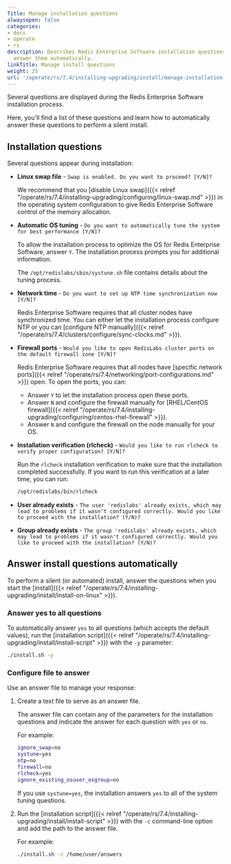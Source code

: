 ```yaml
---
Title: Manage installation questions
alwaysopen: false
categories:
- docs
- operate
- rs
description: Describes Redis Enterprise Software installation questions and how to
  answer them automatically.
linkTitle: Manage install questions
weight: 25
url: '/operate/rs/7.4/installing-upgrading/install/manage-installation-questions/'
---
```


Several questions are displayed during the Redis Enterprise Software installation process.

Here, you'll find a list of these questions and learn how to automatically answer these questions to perform a silent install.

## Installation questions

Several questions appear during installation:

- **Linux swap file** - `Swap is enabled. Do you want to proceed? [Y/N]?`

    We recommend that you [disable Linux swap]({{< relref "/operate/rs/7.4/installing-upgrading/configuring/linux-swap.md" >}}) in the operating system configuration
    to give Redis Enterprise Software control of the memory allocation.

- **Automatic OS tuning** - `Do you want to automatically tune the system for best performance [Y/N]?`

    To allow the installation process to optimize the OS for Redis Enterprise Software, answer `Y`.
    The installation process prompts you for additional information.

    The `/opt/redislabs/sbin/systune.sh` file contains details about the tuning process.

- **Network time** - `Do you want to set up NTP time synchronization now [Y/N]?`

    Redis Enterprise Software requires that all cluster nodes have synchronized time.
    You can either let the installation process configure NTP
    or you can [configure NTP manually]({{< relref "/operate/rs/7.4/clusters/configure/sync-clocks.md" >}}).

- **Firewall ports** - `Would you like to open RedisLabs cluster ports on the default firewall zone [Y/N]?`

    Redis Enterprise Software requires that all nodes have [specific network ports]({{< relref "/operate/rs/7.4/networking/port-configurations.md" >}}) open.
    To open the ports, you can:

    - Answer `Y` to let the installation process open these ports.
    - Answer `N` and configure the firewall manually for [RHEL/CentOS firewall]({{< relref "/operate/rs/7.4/installing-upgrading/configuring/centos-rhel-firewall" >}}).
    - Answer `N` and configure the firewall on the node manually for your OS.

- **Installation verification (rlcheck)** - `Would you like to run rlcheck to verify proper configuration? [Y/N]?`

    Run the `rlcheck` installation verification to make sure that the installation completed successfully.
    If you want to run this verification at a later time, you can run:
    
    ```sh
    /opt/redislabs/bin/rlcheck
    ```

- **User already exists** - `The user 'redislabs' already exists, which may lead to problems if it wasn't configured correctly. Would you like to proceed with the installation? (Y/N)?`

- **Group already exists** - `The group 'redislabs' already exists, which may lead to problems if it wasn't configured correctly. Would you like to proceed with the installation? (Y/N)?`
 
## Answer install questions automatically

To perform a silent (or automated) install, answer the questions when you start the [install]({{< relref "/operate/rs/7.4/installing-upgrading/install/install-on-linux" >}}).  

### Answer yes to all questions

To automatically answer `yes` to all questions (which accepts the default values), run the [installation script]({{< relref "/operate/rs/7.4/installing-upgrading/install/install-script" >}}) with the `-y` parameter:

```bash
./install.sh -y
```

### Configure file to answer

Use an answer file to manage your response:

1. Create a text file to serve as an answer file.

    The answer file can contain any of the parameters for the installation questions and indicate the answer for each question with `yes` or `no`.

    For example:

    ```sh
    ignore_swap=no
    systune=yes
    ntp=no
    firewall=no
    rlcheck=yes
    ignore_existing_osuser_osgroup=no
    ```

    If you use `systune=yes`, the installation answers `yes` to all of the system tuning questions.

1. Run the [installation script]({{< relref "/operate/rs/7.4/installing-upgrading/install/install-script" >}}) with the `-c` command-line option and add the path to the answer file.

    For example:

    ```sh
    ./install.sh -c /home/user/answers
    ```

